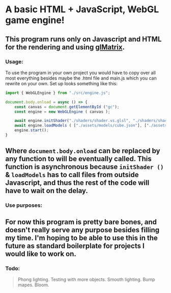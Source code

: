 # A basic HTML + JavaScript, WebGL game engine!
This program runs only on Javascript and HTML for the rendering and using [glMatrix](https://glmatrix.net/). 
---
### Usage:
To use the program in your own project you would have to copy over all most everything besides maybe the .html file and main.js which you can rewrite on your own.
Set up looks something like this:
```js
import { WebGLEngine } from "./src/engine.js";

document.body.onload = async () => {
    const canvas = document.getElementById ("gc");
    const engine = new WebGLEngine ( canvas );

    await engine.initShader("./shaders/shader.vs.glsl", "./shaders/shader.fs.glsl");
    await engine.loadModels ( ["./assets/models/cube.json"], ["./assets/textures/cube-texture.jpg"] );
    engine.start();
}
```
Where ```document.body.onload``` can be replaced by any function to will be eventually called. This function is asynchronous because ```initShader ()``` & ```loadModels``` has to call files from outside Javascript, and thus the rest of the code will have to wait on the delay.
---
### Use purposes:
For now this program is pretty bare bones, and doesn't really serve any purpose besides filling my time. I'm hoping to be able to use this in the future as standard boilerplate for projects I would like to work on.
---
### Todo:
> Phong lighting.
> Testing with more objects.
> Smooth lighting.
> Bump mapes.
> Bloom.